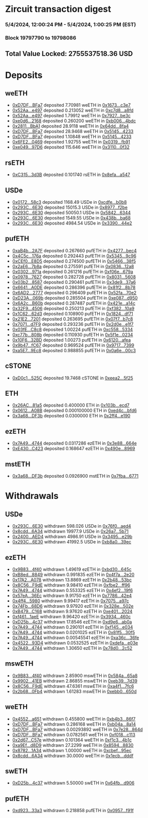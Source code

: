 # Zircuit transaction digest
### 5/4/2024, 12:00:24 PM - 5/4/2024, 1:00:25 PM (EST)
### Block 19797790 to 19798086

## Total Value Locked: 2755537518.36 USD

# Deposits
## weETH
- [0xD7DF...BFa7](https://etherscan.io/address/0xD7DF7E085214743530afF339aFC420c7c720BFa7) deposited 7.70981 weETH in [0x1673...c3e7](https://etherscan.io/tx/0xD7DF7E085214743530afF339aFC420c7c720BFa7)
- [0x52Aa...e497](https://etherscan.io/address/0x52Aa899454998Be5b000Ad077a46Bbe360F4e497) deposited 0.213052 weETH in [0xc7d8...a8fd](https://etherscan.io/tx/0x52Aa899454998Be5b000Ad077a46Bbe360F4e497)
- [0x52Aa...e497](https://etherscan.io/address/0x52Aa899454998Be5b000Ad077a46Bbe360F4e497) deposited 1.79912 weETH in [0x7927...be3c](https://etherscan.io/tx/0x52Aa899454998Be5b000Ad077a46Bbe360F4e497)
- [0xe0d6...2168](https://etherscan.io/address/0xe0d60d1D74618af2A7DFEf5FFc6850fe04352168) deposited 0.260200 weETH in [0xb006...4bdc](https://etherscan.io/tx/0xe0d60d1D74618af2A7DFEf5FFc6850fe04352168)
- [0x2811...BbA1](https://etherscan.io/address/0x2811Ba7e498b71a8D3B7f64F7880d40f2E37BbA1) deposited 28.9118 weETH in [0x64dd...8fa4](https://etherscan.io/tx/0x2811Ba7e498b71a8D3B7f64F7880d40f2E37BbA1)
- [0xD7DF...BFa7](https://etherscan.io/address/0xD7DF7E085214743530afF339aFC420c7c720BFa7) deposited 28.9468 weETH in [0x5145...4233](https://etherscan.io/tx/0xD7DF7E085214743530afF339aFC420c7c720BFa7)
- [0xD7DF...BFa7](https://etherscan.io/address/0xD7DF7E085214743530afF339aFC420c7c720BFa7) deposited 1.10848 weETH in [0x5145...4233](https://etherscan.io/tx/0xD7DF7E085214743530afF339aFC420c7c720BFa7)
- [0x6FE2...0469](https://etherscan.io/address/0x6FE2A60fe79d5858790286A40d6f0FAF4Cd80469) deposited 1.92755 weETH in [0x0319...fb91](https://etherscan.io/tx/0x6FE2A60fe79d5858790286A40d6f0FAF4Cd80469)
- [0xe049...97D6](https://etherscan.io/address/0xe0497014089EA1C20C1F2Ad07c7F56D76DdC97D6) deposited 115.646 weETH in [0x3110...0f32](https://etherscan.io/tx/0xe0497014089EA1C20C1F2Ad07c7F56D76DdC97D6)
## rsETH
- [0xC315...3d3B](https://etherscan.io/address/0xC315Fd5E8873C8A19ef66D31df600313Dd0A3d3B) deposited 0.101740 rsETH in [0x8efa...a547](https://etherscan.io/tx/0xC315Fd5E8873C8A19ef66D31df600313Dd0A3d3B)
## USDe
- [0x0172...58c3](https://etherscan.io/address/0x0172d15c5ba97Ab456D9BbE57713bC4a69Ef58c3) deposited 1168.49 USDe in [0xcdfe...b0b8](https://etherscan.io/tx/0x0172d15c5ba97Ab456D9BbE57713bC4a69Ef58c3)
- [0x293C...6E30](https://etherscan.io/address/0x293C6937D8D82e05B01335F7B33FBA0c8e256E30) deposited 15015.3 USDe in [0x8977...f2be](https://etherscan.io/tx/0x293C6937D8D82e05B01335F7B33FBA0c8e256E30)
- [0x293C...6E30](https://etherscan.io/address/0x293C6937D8D82e05B01335F7B33FBA0c8e256E30) deposited 50050.1 USDe in [0x5842...6344](https://etherscan.io/tx/0x293C6937D8D82e05B01335F7B33FBA0c8e256E30)
- [0x293C...6E30](https://etherscan.io/address/0x293C6937D8D82e05B01335F7B33FBA0c8e256E30) deposited 1549.55 USDe in [0x438b...ba68](https://etherscan.io/tx/0x293C6937D8D82e05B01335F7B33FBA0c8e256E30)
- [0x293C...6E30](https://etherscan.io/address/0x293C6937D8D82e05B01335F7B33FBA0c8e256E30) deposited 4984.54 USDe in [0x3390...44e2](https://etherscan.io/tx/0x293C6937D8D82e05B01335F7B33FBA0c8e256E30)
## pufETH
- [0xaB4b...2A7F](https://etherscan.io/address/0xaB4b9EC9Ab05edfA6e1127C6633FAaF76E532A7F) deposited 0.267660 pufETH in [0x4277...bec4](https://etherscan.io/tx/0xaB4b9EC9Ab05edfA6e1127C6633FAaF76E532A7F)
- [0x4C5c...176a](https://etherscan.io/address/0x4C5ca627635B08EB7a36dd373C8b9E4e28d2176a) deposited 0.292443 pufETH in [0x5345...9c96](https://etherscan.io/tx/0x4C5ca627635B08EB7a36dd373C8b9E4e28d2176a)
- [0xCEf0...E8D5](https://etherscan.io/address/0xCEf0CC5e3B3a96F82F6eab85Ff1287942ef5E8D5) deposited 0.274500 pufETH in [0x5466...38f5](https://etherscan.io/tx/0xCEf0CC5e3B3a96F82F6eab85Ff1287942ef5E8D5)
- [0x2aE6...7b8a](https://etherscan.io/address/0x2aE6Ef8d510AB07297e790bfE06a7843bd0F7b8a) deposited 0.275591 pufETH in [0x0836...12a8](https://etherscan.io/tx/0x2aE6Ef8d510AB07297e790bfE06a7843bd0F7b8a)
- [0x0302...971a](https://etherscan.io/address/0x03023d90aC74162f856C96eE241622F13875971a) deposited 0.261216 pufETH in [0xf06e...679a](https://etherscan.io/tx/0x03023d90aC74162f856C96eE241622F13875971a)
- [0x0978...7627](https://etherscan.io/address/0x0978C9cC49103345fB996095b45995C606917627) deposited 0.282728 pufETH in [0x8031...5608](https://etherscan.io/tx/0x0978C9cC49103345fB996095b45995C606917627)
- [0x03b2...8587](https://etherscan.io/address/0x03b23BdcD81c1618A46dcB36d802833331B58587) deposited 0.290461 pufETH in [0x3de9...37a6](https://etherscan.io/tx/0x03b23BdcD81c1618A46dcB36d802833331B58587)
- [0x6641...A0DE](https://etherscan.io/address/0x66411619Ab83213fA692C4633eeE9ac376a8A0DE) deposited 0.286396 pufETH in [0x81f2...8b78](https://etherscan.io/tx/0x66411619Ab83213fA692C4633eeE9ac376a8A0DE)
- [0x6AD2...2777](https://etherscan.io/address/0x6AD20CabEe65d89233b3529C8186B22826542777) deposited 0.296409 pufETH in [0x52fa...70e2](https://etherscan.io/tx/0x6AD20CabEe65d89233b3529C8186B22826542777)
- [0xD23A...069b](https://etherscan.io/address/0xD23Aacb8C82601062C936D82FC625518dE7A069b) deposited 0.285504 pufETH in [0xe087...d950](https://etherscan.io/tx/0xD23Aacb8C82601062C936D82FC625518dE7A069b)
- [0x6A2c...B60b](https://etherscan.io/address/0x6A2c8Dc13064919df404f1AB07caB007Ac16B60b) deposited 0.287487 pufETH in [0x421e...a14c](https://etherscan.io/tx/0x6A2c8Dc13064919df404f1AB07caB007Ac16B60b)
- [0x32F9...4506](https://etherscan.io/address/0x32F98EC7885297B940e427094EDD5e3B02024506) deposited 0.250213 pufETH in [0xf382...10a9](https://etherscan.io/tx/0x32F98EC7885297B940e427094EDD5e3B02024506)
- [0x1C62...62d3](https://etherscan.io/address/0x1C62Be04a5Eb643F68eC7c0387757C4E880c62d3) deposited 0.108900 pufETH in [0x1824...df71](https://etherscan.io/tx/0x1C62Be04a5Eb643F68eC7c0387757C4E880c62d3)
- [0x21E2...7201](https://etherscan.io/address/0x21E2066f438FC436c893c950feDdCFD6e7df7201) deposited 0.263695 pufETH in [0x07f7...b7c8](https://etherscan.io/tx/0x21E2066f438FC436c893c950feDdCFD6e7df7201)
- [0x7071...d7F9](https://etherscan.io/address/0x70713789CBF2ea46670Bf64808FB64ecBC38d7F9) deposited 0.293236 pufETH in [0x2d0e...e1f7](https://etherscan.io/tx/0x70713789CBF2ea46670Bf64808FB64ecBC38d7F9)
- [0x03fE...C8c8](https://etherscan.io/address/0x03fE77435d88Ecc0b6D57Ec0aB9f2327fc13C8c8) deposited 1.00224 pufETH in [0xc558...5334](https://etherscan.io/tx/0x03fE77435d88Ecc0b6D57Ec0aB9f2327fc13C8c8)
- [0xc77b...808b](https://etherscan.io/address/0xc77b1358d4c3428fD4faaD798ab0883D7782808b) deposited 0.110930 pufETH in [0x5f1e...0234](https://etherscan.io/tx/0xc77b1358d4c3428fD4faaD798ab0883D7782808b)
- [0x10F6...32BD](https://etherscan.io/address/0x10F6F8C76dB7feAFfCa5Ab1823aF700a51e932BD) deposited 1.00273 pufETH in [0x6120...afea](https://etherscan.io/tx/0x10F6F8C76dB7feAFfCa5Ab1823aF700a51e932BD)
- [0x9b47...fC67](https://etherscan.io/address/0x9b47Af5905E7ab13f524D564878d674d5E02fC67) deposited 0.969524 pufETH in [0x9717...7399](https://etherscan.io/tx/0x9b47Af5905E7ab13f524D564878d674d5E02fC67)
- [0xa5E7...9Ec8](https://etherscan.io/address/0xa5E701bd253a229986fD0bb745D4b1C982809Ec8) deposited 0.988855 pufETH in [0x0a6e...00c3](https://etherscan.io/tx/0xa5E701bd253a229986fD0bb745D4b1C982809Ec8)
## cSTONE
- [0xD0c1...525C](https://etherscan.io/address/0xD0c125FEe53D38B22107e7dacb12652F7651525C) deposited 19.7468 cSTONE in [0xeea2...5f25](https://etherscan.io/tx/0xD0c125FEe53D38B22107e7dacb12652F7651525C)
## ETH
- [0x26AC...81a5](https://etherscan.io/address/0x26AC2d15bb502824cDFB6DC29C3d845797CE81a5) deposited 0.400000 ETH in [0x103b...ecd7](https://etherscan.io/tx/0x26AC2d15bb502824cDFB6DC29C3d845797CE81a5)
- [0x0612...A08B](https://etherscan.io/address/0x0612cD355da87Bb0034416b9a0E5020A4D0fA08B) deposited 0.000100000 ETH in [0xed4c...bfd6](https://etherscan.io/tx/0x0612cD355da87Bb0034416b9a0E5020A4D0fA08B)
- [0x3a68...DF3b](https://etherscan.io/address/0x3a68C249A5C02dbccE2e7Bc9FAb797D94104DF3b) deposited 0.0300000 ETH in [0x2ff4...e190](https://etherscan.io/tx/0x3a68C249A5C02dbccE2e7Bc9FAb797D94104DF3b)
## ezETH
- [0x7A49...4744](https://etherscan.io/address/0x7A493Be5c2ce014cD049Bf178a1ac0Db1B434744) deposited 0.0317286 ezETH in [0x3e88...664e](https://etherscan.io/tx/0x7A493Be5c2ce014cD049Bf178a1ac0Db1B434744)
- [0xE430...C423](https://etherscan.io/address/0xE4308CeC29fA2865f58B53ef7941D75971cBC423) deposited 0.168647 ezETH in [0x490e...8969](https://etherscan.io/tx/0xE4308CeC29fA2865f58B53ef7941D75971cBC423)
## mstETH
- [0x3a68...DF3b](https://etherscan.io/address/0x3a68C249A5C02dbccE2e7Bc9FAb797D94104DF3b) deposited 0.0926900 mstETH in [0x7fba...6771](https://etherscan.io/tx/0x3a68C249A5C02dbccE2e7Bc9FAb797D94104DF3b)
# Withdrawals
## USDe
- [0x293C...6E30](https://etherscan.io/address/0x293C6937D8D82e05B01335F7B33FBA0c8e256E30) withdrawn 598.026 USDe in [0x76f0...aed4](https://etherscan.io/tx/0x293C6937D8D82e05B01335F7B33FBA0c8e256E30)
- [0x8cdd...6A34](https://etherscan.io/address/0x8cdd55A551592996fE51209CD54F2553ea116A34) withdrawn 19977.9 USDe in [0x26a7...5b71](https://etherscan.io/tx/0x8cdd55A551592996fE51209CD54F2553ea116A34)
- [0x2400...AED4](https://etherscan.io/address/0x2400F9CB9dd9e057cA88c68CEDE587AAbADEAED4) withdrawn 4986.91 USDe in [0x3495...e29b](https://etherscan.io/tx/0x2400F9CB9dd9e057cA88c68CEDE587AAbADEAED4)
- [0x293C...6E30](https://etherscan.io/address/0x293C6937D8D82e05B01335F7B33FBA0c8e256E30) withdrawn 41992.5 USDe in [0xb8a0...39ec](https://etherscan.io/tx/0x293C6937D8D82e05B01335F7B33FBA0c8e256E30)
## ezETH
- [0x9B83...4f40](https://etherscan.io/address/0x9B83D7632EB73B8cb9c5Ff4ed8e56b959a4a4f40) withdrawn 1.49619 ezETH in [0xbd30...645c](https://etherscan.io/tx/0x9B83D7632EB73B8cb9c5Ff4ed8e56b959a4a4f40)
- [0xB8ed...8849](https://etherscan.io/address/0xB8ed8b2890449e3A3DB80A1631c358726d658849) withdrawn 0.991835 ezETH in [0x4f7a...2e20](https://etherscan.io/tx/0xB8ed8b2890449e3A3DB80A1631c358726d658849)
- [0x17A2...A078](https://etherscan.io/address/0x17A2655798E675d3a9daBdcb0C7E6815632BA078) withdrawn 13.8869 ezETH in [0x2b48...53bc](https://etherscan.io/tx/0x17A2655798E675d3a9daBdcb0C7E6815632BA078)
- [0x8C56...F9dE](https://etherscan.io/address/0x8C56019Eb53d97f9c69B0E03676eBE679a98F9dE) withdrawn 9.98410 ezETH in [0xfbe2...ff96](https://etherscan.io/tx/0x8C56019Eb53d97f9c69B0E03676eBE679a98F9dE)
- [0x7A49...4744](https://etherscan.io/address/0x7A493Be5c2ce014cD049Bf178a1ac0Db1B434744) withdrawn 0.553325 ezETH in [0x4ef2...19f6](https://etherscan.io/tx/0x7A493Be5c2ce014cD049Bf178a1ac0Db1B434744)
- [0x57eA...36Ec](https://etherscan.io/address/0x57eAaA3D09A447b3c254c3a63B8F4107fb3936Ec) withdrawn 9.91750 ezETH in [0x7786...42e4](https://etherscan.io/tx/0x57eAaA3D09A447b3c254c3a63B8F4107fb3936Ec)
- [0x4ff4...5980](https://etherscan.io/address/0x4ff48f91c25E21FFfBab5051305bC686aaC45980) withdrawn 9.99417 ezETH in [0x7075...a97c](https://etherscan.io/tx/0x4ff48f91c25E21FFfBab5051305bC686aaC45980)
- [0x74Fb...68D6](https://etherscan.io/address/0x74Fb3e332dC7E0139028720620094E32e1d268D6) withdrawn 9.97920 ezETH in [0x328e...502e](https://etherscan.io/tx/0x74Fb3e332dC7E0139028720620094E32e1d268D6)
- [0xB479...C168](https://etherscan.io/address/0xB479b6460C7933778A798b9fe0fa24f11eB3C168) withdrawn 9.97620 ezETH in [0xe401...2024](https://etherscan.io/tx/0xB479b6460C7933778A798b9fe0fa24f11eB3C168)
- [0xf461...1aeE](https://etherscan.io/address/0xf461B4973808F35d52139108Da570F81cEa81aeE) withdrawn 9.96420 ezETH in [0x3934...460c](https://etherscan.io/tx/0xf461B4973808F35d52139108Da570F81cEa81aeE)
- [0xD25b...4c37](https://etherscan.io/address/0xD25b44bad8812D1C028e0Db075F0466285424c37) withdrawn 17.8546 ezETH in [0xd9e6...ab0a](https://etherscan.io/tx/0xD25b44bad8812D1C028e0Db075F0466285424c37)
- [0x7A49...4744](https://etherscan.io/address/0x7A493Be5c2ce014cD049Bf178a1ac0Db1B434744) withdrawn 0.290101 ezETH in [0xf145...e034](https://etherscan.io/tx/0x7A493Be5c2ce014cD049Bf178a1ac0Db1B434744)
- [0x7A49...4744](https://etherscan.io/address/0x7A493Be5c2ce014cD049Bf178a1ac0Db1B434744) withdrawn 0.0201025 ezETH in [0x81f5...30f5](https://etherscan.io/tx/0x7A493Be5c2ce014cD049Bf178a1ac0Db1B434744)
- [0x7A49...4744](https://etherscan.io/address/0x7A493Be5c2ce014cD049Bf178a1ac0Db1B434744) withdrawn 0.00545541 ezETH in [0xa36c...36fe](https://etherscan.io/tx/0x7A493Be5c2ce014cD049Bf178a1ac0Db1B434744)
- [0x4522...93D4](https://etherscan.io/address/0x4522931890B3a851B79189E8e9D4e64709c593D4) withdrawn 0.0532525 ezETH in [0xdefa...e03e](https://etherscan.io/tx/0x4522931890B3a851B79189E8e9D4e64709c593D4)
- [0x7A49...4744](https://etherscan.io/address/0x7A493Be5c2ce014cD049Bf178a1ac0Db1B434744) withdrawn 1.30650 ezETH in [0x78d0...2c52](https://etherscan.io/tx/0x7A493Be5c2ce014cD049Bf178a1ac0Db1B434744)
## mswETH
- [0x9B83...4f40](https://etherscan.io/address/0x9B83D7632EB73B8cb9c5Ff4ed8e56b959a4a4f40) withdrawn 2.85900 mswETH in [0x584a...65a8](https://etherscan.io/tx/0x9B83D7632EB73B8cb9c5Ff4ed8e56b959a4a4f40)
- [0x9902...41EB](https://etherscan.io/address/0x990235724E4236d8fAEc6cAcC4F91D2dC69E41EB) withdrawn 2.86855 mswETH in [0xeb39...7d39](https://etherscan.io/tx/0x990235724E4236d8fAEc6cAcC4F91D2dC69E41EB)
- [0x8C56...F9dE](https://etherscan.io/address/0x8C56019Eb53d97f9c69B0E03676eBE679a98F9dE) withdrawn 47.6361 mswETH in [0xa4f1...7fc6](https://etherscan.io/tx/0x8C56019Eb53d97f9c69B0E03676eBE679a98F9dE)
- [0x2b68...0Fb4](https://etherscan.io/address/0x2b6846dA73bAC0dB70dE15fCD12c2Ff3Ae670Fb4) withdrawn 1.61283 mswETH in [0xebb0...650d](https://etherscan.io/tx/0x2b6846dA73bAC0dB70dE15fCD12c2Ff3Ae670Fb4)
## weETH
- [0x4552...a651](https://etherscan.io/address/0x4552ADcBfaD37bcD895BA2039B8982BB4A4Ba651) withdrawn 0.455800 weETH in [0xb4b3...86f7](https://etherscan.io/tx/0x4552ADcBfaD37bcD895BA2039B8982BB4A4Ba651)
- [0xD7DF...BFa7](https://etherscan.io/address/0xD7DF7E085214743530afF339aFC420c7c720BFa7) withdrawn 0.286168 weETH in [0xb04a...8a14](https://etherscan.io/tx/0xD7DF7E085214743530afF339aFC420c7c720BFa7)
- [0xD7DF...BFa7](https://etherscan.io/address/0xD7DF7E085214743530afF339aFC420c7c720BFa7) withdrawn 0.00293892 weETH in [0x7e28...864d](https://etherscan.io/tx/0xD7DF7E085214743530afF339aFC420c7c720BFa7)
- [0xD7DF...BFa7](https://etherscan.io/address/0xD7DF7E085214743530afF339aFC420c7c720BFa7) withdrawn 0.0782561 weETH in [0xf018...c113](https://etherscan.io/tx/0xD7DF7E085214743530afF339aFC420c7c720BFa7)
- [0x2d67...C57e](https://etherscan.io/address/0x2d67d57772bde754101e7d625DB568087bfbC57e) withdrawn 0.101364 weETH in [0xf1c3...4b1c](https://etherscan.io/tx/0x2d67d57772bde754101e7d625DB568087bfbC57e)
- [0xa9Ef...d8D9](https://etherscan.io/address/0xa9EfA6EC70fFDd7C7C09FbD6865D49f244BAd8D9) withdrawn 27.2299 weETH in [0x8594...8830](https://etherscan.io/tx/0xa9EfA6EC70fFDd7C7C09FbD6865D49f244BAd8D9)
- [0x8782...1A34](https://etherscan.io/address/0x87828B2F0c97E03eff9eb5bCED20f33d20941A34) withdrawn 1.00000 weETH in [0xcbef...95ec](https://etherscan.io/tx/0x87828B2F0c97E03eff9eb5bCED20f33d20941A34)
- [0x8cdd...6A34](https://etherscan.io/address/0x8cdd55A551592996fE51209CD54F2553ea116A34) withdrawn 30.0000 weETH in [0x1ecb...dddf](https://etherscan.io/tx/0x8cdd55A551592996fE51209CD54F2553ea116A34)
## swETH
- [0xD25b...4c37](https://etherscan.io/address/0xD25b44bad8812D1C028e0Db075F0466285424c37) withdrawn 5.50000 swETH in [0x64fb...d906](https://etherscan.io/tx/0xD25b44bad8812D1C028e0Db075F0466285424c37)
## pufETH
- [0xd923...33a3](https://etherscan.io/address/0xd9236Ac3b4406fbd26c8787D3b72657C356F33a3) withdrawn 0.218858 pufETH in [0x0957...f91f](https://etherscan.io/tx/0xd9236Ac3b4406fbd26c8787D3b72657C356F33a3)
